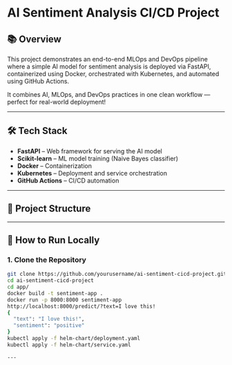 # AI Sentiment Analysis CI/CD Project

## 📚 Overview
This project demonstrates an end-to-end MLOps and DevOps pipeline where a simple AI model for sentiment analysis is deployed via FastAPI, containerized using Docker, orchestrated with Kubernetes, and automated using GitHub Actions.

It combines AI, MLOps, and DevOps practices in one clean workflow — perfect for real-world deployment!

---

## 🛠 Tech Stack
- **FastAPI** – Web framework for serving the AI model
- **Scikit-learn** – ML model training (Naive Bayes classifier)
- **Docker** – Containerization
- **Kubernetes** – Deployment and service orchestration
- **GitHub Actions** – CI/CD automation

---

## 📂 Project Structure

---

## 🚀 How to Run Locally

### 1. Clone the Repository
```bash
git clone https://github.com/yourusername/ai-sentiment-cicd-project.git
cd ai-sentiment-cicd-project
cd app/
docker build -t sentiment-app .
docker run -p 8000:8000 sentiment-app
http://localhost:8000/predict/?text=I love this!
{
  "text": "I love this!",
  "sentiment": "positive"
}
kubectl apply -f helm-chart/deployment.yaml
kubectl apply -f helm-chart/service.yaml

---
